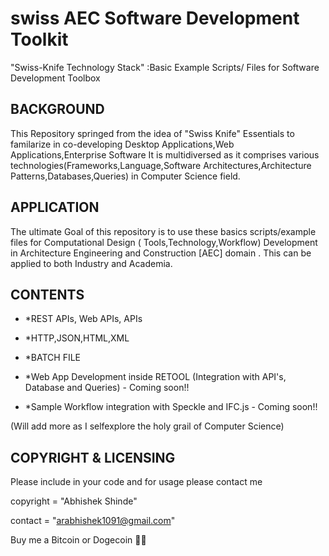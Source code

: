 swiss AEC Software Development Toolkit
=======================================
"Swiss-Knife Technology Stack" :Basic Example Scripts/ Files for Software Development Toolbox


BACKGROUND
----------

This Repository springed from the idea of "Swiss Knife" Essentials to familarize in co-developing Desktop Applications,Web Applications,Enterprise Software 
It is multidiversed as it comprises various technologies(Frameworks,Language,Software Architectures,Architecture Patterns,Databases,Queries) in Computer Science field.


APPLICATION
------------

The ultimate Goal of this repository is to use these basics scripts/example files for Computational Design ( Tools,Technology,Workflow) Development in Architecture
Engineering and Construction [AEC] domain . This can be applied to both Industry and Academia.


CONTENTS
---------

* *REST APIs, Web APIs, APIs

* *HTTP,JSON,HTML,XML

* *BATCH FILE

* *Web App Development inside RETOOL (Integration with API's, Database and Queries) - Coming soon!!

* *Sample Workflow integration with Speckle and IFC.js - Coming soon!!

(Will add more as I selfexplore the holy grail of Computer Science)


COPYRIGHT & LICENSING
---------------------

Please include in your code and for usage please contact me

copyright = "Abhishek Shinde"

contact = "arabhishek1091@gmail.com"

Buy me a Bitcoin or Dogecoin 🧘‍♂️ 
